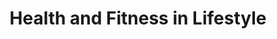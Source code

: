 ---
layout: category
category: health-fitness
title: Health and Fitness in Lifestyle
description: Health and fitness refer to physical and mental wellness, including diet, exercise, and healthy lifestyle choices.
permalink: /health-fitness/
---